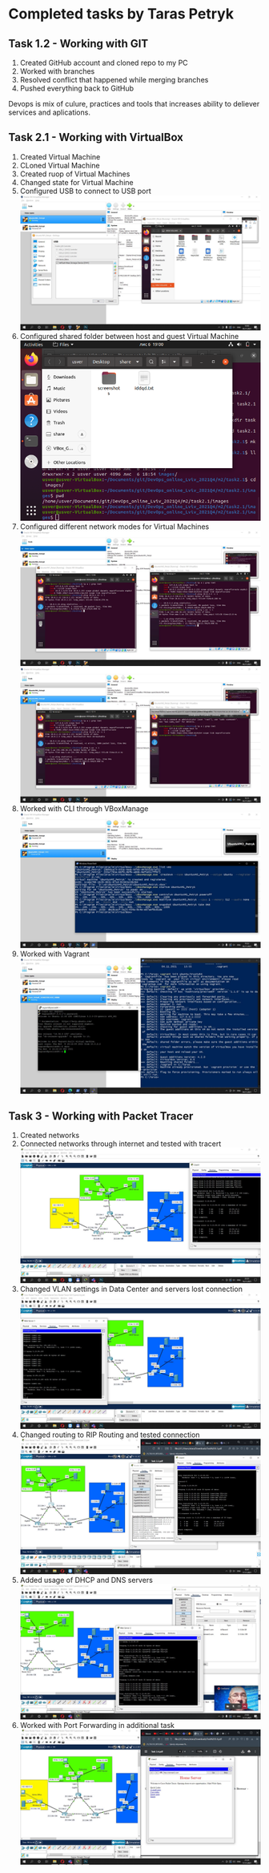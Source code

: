 # Completed tasks by Taras Petryk

## Task 1.2 - Working with GIT

1. Created GitHub account and cloned repo to my PC
2. Worked with branches
3. Resolved conflict that happened while merging branches
4. Pushed everything back to GitHub

Devops is mix of culure, practices and tools that increases ability to deliever services and aplications.

## Task 2.1 - Working with VirtualBox

1. Created Virtual Machine
2. CLoned Virtual Machine
3. Created ruop of Virtual Machines
4. Changed state for Virtual Machine
5. Configured USB to connect to USB port ![USB](/m2/task2.1/images/USB.jpg)
6. Configured shared folder between host and guest Virtual Machine ![Shared](/m2/task2.1/images/SharedFolder.png)
7. Configured different network modes for Virtual Machines ![LocalOpen](/m2/task2.1/images/LocalOpen.jpg) ![LocalNo](/m2/task2.1/images/LocalNo.jpg)
8. Worked with CLI through VBoxManage ![Vboxmanage](/m2/task2.1/images/Vboxmanage.jpg)
9. Worked with Vagrant ![Vagrant](/m2/task2.1/images/Vagrant.jpg)


## Task 3 - Working with Packet Tracer

1. Created networks
2. Connected networks through internet and tested with tracert ![inetping](/m3/task3/images/inetping.jpg)
3. Changed VLAN settings in Data Center and servers lost connection ![vlanbad](/m3/task3/images/vlanbad.jpg)
4. Changed routing to RIP Routing and tested connection ![rip](/m3/task3/images/rip.jpg)
5. Added usage of DHCP and DNS servers ![domain](/m3/task3/images/domain.jpg)
6. Worked with Port Forwarding in additional task ![bonus3](/m3/task3/images/bonus3.jpg)
